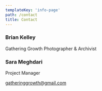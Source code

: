 ```yaml
---
templateKey: 'info-page'
path: /contact
title: Contact
---
```


### Brian Kelley  

Gathering Growth Photographer & Archivist

### Sara Meghdari

Project Manager

[gatheringgrowth@gmail.com ](mailto:gatheringgrowth@gmail.com)
